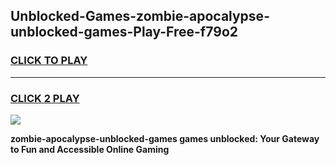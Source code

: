 
## Unblocked-Games-zombie-apocalypse-unblocked-games-Play-Free-f79o2
<h3>
<a href="https://premium76.site?title=zombie-apocalypse-unblocked-games&ref=18A1">CLICK TO PLAY</a></h3>
<hr>

<h3>
<a href="https://premium76.site?title=zombie-apocalypse-unblocked-games&ref=18A1">CLICK 2 PLAY</a>
  
</h3>

<a href="https://premium76.site?title=zombie-apocalypse-unblocked-games&ref=18A1"><img src="https://clearcache.store/games.png"></a>


**zombie-apocalypse-unblocked-games games unblocked: Your Gateway to Fun and Accessible Online Gaming**
